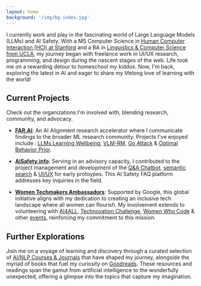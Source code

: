 ```yaml
---
layout: home
background: '/img/bg-index.jpg'
---
```


I currently work and play in the fascinating world of Large Language Models (LLMs) and AI Safety. With a MS Computer Science in [Human Computer Interaction (HCI) at Stanford](https://hci.stanford.edu/) and a BA in [Linguistics & Computer Science from UCLA](https://linguistics.ucla.edu/), my journey began with freelance work in UI/UX research, programming, and design during the nascent stages of the web. Life took me on a rewarding detour to homeschool my kiddos. Now, I'm back, exploring the latest in AI and eager to share my lifelong love of learning with the world!

## Current Projects

Check out the organizations I'm involved with, blending research, community, and advocacy.

- **[FAR.AI](http://far.ai)**: An AI Alignment research accelerator where I communicate findings to the broader ML research community. Projects I've enjoyed include : [LLMs Learning Wellbeing](https://arxiv.org/abs/2402.11777), [VLM-RM](/2023/10/20/vlm-rm.html), [Go Attack](/2022/12/01/goattack-poster.html) & [Optimal Behavior Prior](/2022/11/30/obp-poster.html).

- **[AiSafety.info](/2022/03/15/stampy.html)**: Serving in an advisory capacity, I contributed to the project management and development of the [Q&A Chatbot](/2023/07/15/chatbot.html), [semantic search](/2022/07/05/use.html) & [UI/UX](/2022/11/20/stampy-min-logo.html) for early protoypes. This AI Safety FAQ platform addresses key inquiries in the field.

- **[Women Techmakers Ambassadors](/2022/12/07/wtm-ambassador.html)**: Supported by Google, this global initiative aligns with my dedication to creating an inclusive tech landscape where all women can flourish. My involvement extends to volunteering with [AI4ALL](/2022/08/11/ai4all.html), [Technovation Challenge](/2022/06/23/technovation.html), [Women Who Code](https://womenwhocode.com/) & other [events](/events), reinforcing my commitment to this mission.

## Further Explorations

Join me on a voyage of learning and discovery through a curated selection of [AI/NLP Courses & Journals](/resources) that have shaped my journey, alongside the myriad of books that fuel my curiosity on [Goodreads](https://www.goodreads.com/review/list/150236560-ccstan99?shelf=read). These resources and readings span the gamut from artificial intelligence to the wonderfully unexpected, offering a glimpse into the topics that capture my imagination.
